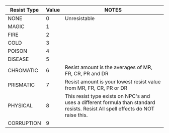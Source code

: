 |Resist Type|Value|NOTES|
|--- |--- |--- |
|NONE|0|Unresistable|
|MAGIC|1||
|FIRE|2||
|COLD|3||
|POISON|4||
|DISEASE|5||
|CHROMATIC|6|Resist amount is the averages of MR, FR, CR, PR and DR|
|PRISMATIC|7|Resist amount is your lowest resist value from MR, FR, CR, PR or DR|
|PHYSICAL|8|This resist type exists on NPC's and uses a different formula than standard resists. Resist All spell effects do NOT raise this.|
|CORRUPTION|9||

